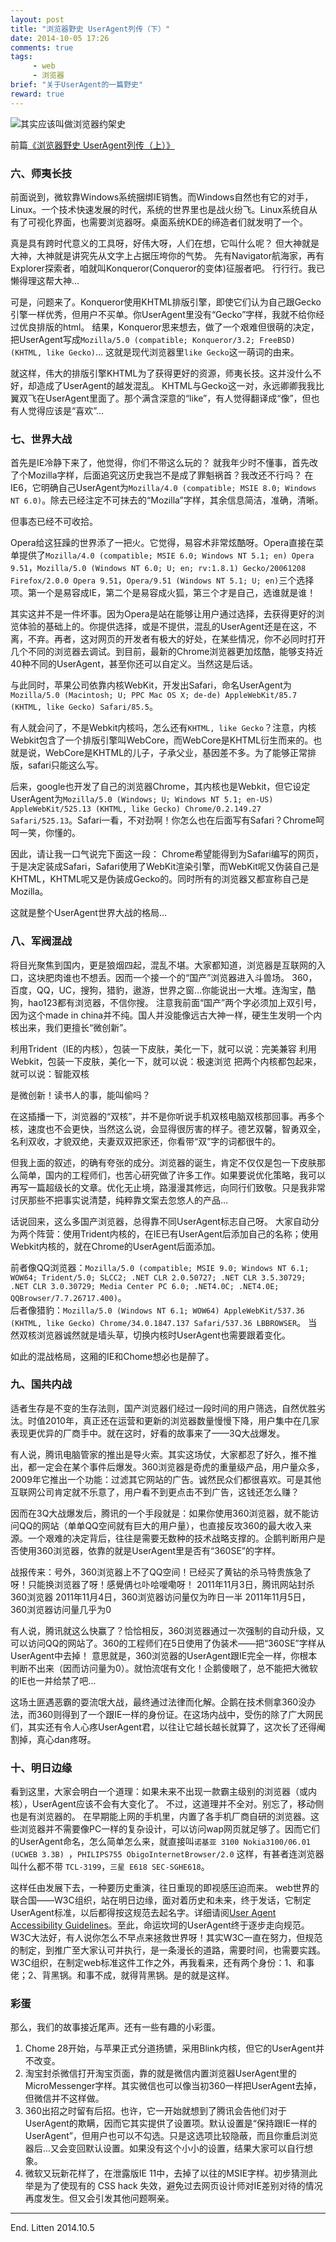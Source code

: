 ```yaml
---
layout: post
title: "浏览器野史 UserAgent列传（下）"
date: 2014-10-05 17:26
comments: true
tags:
     - web
     - 浏览器
brief: "关于UserAgent的一篇野史"
reward: true
---
```


![其实应该叫做浏览器约架史](/assets/blogImg/browser-history2.jpg)    


前篇[《浏览器野史 UserAgent列传（上）》](/2014/09/26/history-of-browser-useragent/)

### 六、师夷长技

前面说到，微软靠Windows系统捆绑IE销售。而Windows自然也有它的对手，Linux。一个技术快速发展的时代，系统的世界里也是战火纷飞。Linux系统自从有了可视化界面，也需要浏览器呀。桌面系统KDE的缔造者们就发明了一个。



真是具有跨时代意义的工具呀，好伟大呀，人们在想，它叫什么呢？
但大神就是大神，大神就是讲究先从文字上占据压垮你的气势。
先有Navigator航海家，再有Explorer探索者，咱就叫Konqueror(Conqueror的变体)征服者吧。
行行行。我已懒得理这帮大神…

可是，问题来了。Konqueror使用KHTML排版引擎，即使它们认为自己跟Gecko引擎一样优秀，但用户不买单。你UserAgent里没有“Gecko”字样，我就不给你经过优良排版的html。
结果，Konqueror思来想去，做了一个艰难但很萌的决定，把UserAgent写成``Mozilla/5.0 (compatible; Konqueror/3.2; FreeBSD) (KHTML, like Gecko)``…
这就是现代浏览器里``like Gecko``这一萌词的由来。

就这样，伟大的排版引擎KHTML为了获得更好的资源，师夷长技。这并没什么不好，却造成了UserAgent的越发混乱。
KHTML与Gecko这一对，永远卿卿我我比翼双飞在UserAgent里面了。那个满含深意的“like”，有人觉得翻译成“像”，但也有人觉得应该是“喜欢”…

### 七、世界大战

首先是IE冷静下来了，他觉得，你们不带这么玩的？
就我年少时不懂事，首先改了个Mozilla字样，后面追究这历史我岂不是成了罪魁祸首？我改还不行吗？
在IE6，它明确自己UserAgent为``Mozilla/4.0 (compatible; MSIE 8.0; Windows NT 6.0)``。除去已经注定不可抹去的“Mozilla”字样，其余信息简洁，准确，清晰。

但事态已经不可收拾。

Opera给这狂躁的世界添了一把火。它觉得，易容术非常炫酷呀。Opera直接在菜单提供了``Mozilla/4.0 (compatible; MSIE 6.0; Windows NT 5.1; en) Opera 9.51``，``Mozilla/5.0 (Windows NT 6.0; U; en; rv:1.8.1) Gecko/20061208 Firefox/2.0.0 Opera 9.51``，``Opera/9.51 (Windows NT 5.1; U; en)``三个选择项。第一个是易容成IE，第二个是易容成火狐，第三个才是自己，选谁就是谁！

其实这并不是一件坏事。因为Opera是站在能够让用户通过选择，去获得更好的浏览体验的基础上的。你提供选择，或是不提供，混乱的UserAgent还是在这，不离，不弃。再者，这对网页的开发者有极大的好处，在某些情况，你不必同时打开几个不同的浏览器去调试。到目前，最新的Chrome浏览器更加炫酷，能够支持近40种不同的UserAgent，甚至你还可以自定义。当然这是后话。

与此同时，苹果公司依靠内核WebKit，开发出Safari，命名UserAgent为``Mozilla/5.0 (Macintosh; U; PPC Mac OS X; de-de) AppleWebKit/85.7 (KHTML, like Gecko) Safari/85.5``。

有人就会问了，不是Webkit内核吗，怎么还有``KHTML, like Gecko``？注意，内核Webkit包含了一个排版引擎叫WebCore，而WebCore是KHTML衍生而来的。也就是说，WebCore是KHTML的儿子，子承父业，基因差不多。为了能够正常排版，safari只能这么写。

后来，google也开发了自己的浏览器Chrome，其内核也是Webkit，但它设定UserAgent为``Mozilla/5.0 (Windows; U; Windows NT 5.1; en-US) AppleWebKit/525.13 (KHTML, like Gecko) Chrome/0.2.149.27 Safari/525.13``。Safari一看，不对劲啊！你怎么也在后面写有Safari？Chrome呵呵一笑，你懂的。

因此，请让我一口气说完下面这一段：
Chrome希望能得到为Safari编写的网页，于是决定装成Safari，Safari使用了WebKit渲染引擎，而WebKit呢又伪装自己是KHTML，KHTML呢又是伪装成Gecko的。同时所有的浏览器又都宣称自己是Mozilla。

这就是整个UserAgent世界大战的格局…

### 八、军阀混战

将目光聚焦到国内，更是狼烟四起，混乱不堪。大家都知道，浏览器是互联网的入口，这块肥肉谁也不想丢。因而一个接一个的“国产”浏览器进入斗兽场。
360，百度，QQ，UC，搜狗，猎豹，遨游，世界之窗…你能说出一大堆。连淘宝，酷狗，hao123都有浏览器，不信你搜。
注意我前面“国产”两个字必须加上双引号，因为这个made in china并不纯。国人并没能像远古大神一样，硬生生发明一个内核出来，我们更擅长“微创新”。

利用Trident（IE的内核），包装一下皮肤，美化一下，就可以说：完美兼容
利用Webkit，包装一下皮肤，美化一下，就可以说：极速浏览
把两个内核都包起来，就可以说：智能双核

是微创新！读书人的事，能叫偷吗？

在这插播一下，浏览器的“双核”，并不是你听说手机双核电脑双核那回事。再多个核，速度也不会更快，当然这么说，会显得很厉害的样子。德艺双馨，智勇双全，名利双收，才貌双绝，夫妻双双把家还，你看带“双”字的词都很牛的。

但我上面的叙述，的确有夸张的成分。浏览器的诞生，肯定不仅仅是包一下皮肤那么简单，国内的工程师们，也苦心研究做了许多工作。如果要说优化策略，我可以再写一篇超级长的文章。优化无止境，路漫漫其修远，向同行们致敬。只是我非常讨厌那些不把事实说清楚，纯粹靠文案去忽悠人的产品…

话说回来，这么多国产浏览器，总得靠不同UserAgent标志自己呀。
大家自动分为两个阵营：使用Trident内核的，在IE已有UserAgent后添加自己的名称；使用Webkit内核的，就在Chrome的UserAgent后面添加。

前者像QQ浏览器：``Mozilla/5.0 (compatible; MSIE 9.0; Windows NT 6.1; WOW64; Trident/5.0; SLCC2; .NET CLR 2.0.50727; .NET CLR 3.5.30729; .NET CLR 3.0.30729; Media Center PC 6.0; .NET4.0C; .NET4.0E; QQBrowser/7.7.26717.400)``。             
后者像猎豹：``Mozilla/5.0 (Windows NT 6.1; WOW64) AppleWebKit/537.36 (KHTML, like Gecko) Chrome/34.0.1847.137 Safari/537.36 LBBROWSER``。
当然双核浏览器诚然就是墙头草，切换内核时UserAgent也需要跟着变化。

如此的混战格局，这厢的IE和Chome想必也是醉了。

### 九、国共内战

适者生存是不变的生存法则，国产浏览器们经过一段时间的用户筛选，自然优胜劣汰。时值2010年，真正还在运营和更新的浏览器数量慢慢下降，用户集中在几家表现更优异的厂商手中。就在这时，好看的故事来了——3Q大战爆发。

有人说，腾讯电脑管家的推出是导火索。其实这场仗，大家都忍了好久，推不推出，都一定会在某个事件后爆发。360浏览器是奇虎的重量级产品，用户量众多，2009年它推出一个功能：过滤其它网站的广告。诚然民众们都很喜欢。可是其他互联网公司肯定就不乐意了，用户看不到更点击不到广告，这钱还怎么赚？

因而在3Q大战爆发后，腾讯的一个手段就是：如果你使用360浏览器，就不能访问QQ的网站（单单QQ空间就有巨大的用户量），也直接反攻360的最大收入来源。一个艰难的决定背后，往往是需要无数种的技术战略支撑的。企鹅判断用户是否使用360浏览器，依靠的就是UserAgent里是否有“360SE”的字样。

战报传来：号外，360浏览器上不了QQ空间！已经买了黄钻的杀马特贵族急了呀！只能换浏览器了呀！感覺侢乜卟哙噯嘞呀！
2011年11月3日，腾讯网站封杀360浏览器
2011年11月4日，360浏览器访问量仅为昨日一半
2011年11月5日，360浏览器访问量几乎为0

有人说，腾讯就这么快赢了？恰恰相反，360浏览器通过一次强制的自动升级，又可以访问QQ的网站了。360的工程师们在5日使用了伪装术——把“360SE”字样从UserAgent中去掉！
意思就是，360浏览器的UserAgent跟IE完全一样，你根本判断不出来（因而访问量为0）。就怕流氓有文化！企鹅傻眼了，总不能把大微软的IE也一并给禁了吧…

这场土匪遇恶霸的耍流氓大战，最终通过法律而化解。企鹅在技术侧拿360没办法，而360则得到了一个跟IE一样的身份证。在这场内战中，受伤的除了广大网民们，其实还有令人心疼UserAgent君，以往让它越长越长就算了，这次长了还得阉割掉，真心dan疼呀。

### 十、明日边缘

看到这里，大家会明白一个道理：如果未来不出现一款霸主级别的浏览器（或内核），UserAgent应该不会有大变化了。
不过，这道理并不全对。别忘了，移动侧也是有浏览器的。
在早期能上网的手机里，内置了各手机厂商自研的浏览器。这些浏览器并不需要像PC一样的复杂设计，可以访问wap网页就足够了。因而它们的UserAgent命名，怎么简单怎么来，就直接叫``诺基亚 3100 Nokia3100/06.01 (UCWEB 3.3B) ``，``PHILIPS755 ObigoInternetBrowser/2.0`` 这样，有甚者连浏览器叫什么都不带 ``TCL-3199``，``三星 E618 SEC-SGHE618``。

这样任由发展下去，一种要历史重演，往日重现的即视感压迫而来。
web世界的联合国——W3C组织，站在明日边缘，面对着历史和未来，终于发话，它制定UserAgent标准，以后都得按这规范去起名字。详细请阅[User Agent Accessibility Guidelines](http://www.w3.org/TR/UAAG/)。至此，命运坎坷的UserAgent终于逐步走向规范。W3C大法好，有人说你怎么不早点来拯救世界呀！其实W3C一直在努力，但规范的制定，到推广至大家认可并执行，是一条漫长的道路，需要时间，也需要实践。
W3C组织，在制定web标准这件工作之外，再我看来，还有两个身份：1、和事佬；2、背黑锅。和事不成，就得背黑锅。是的就是这样。

### 彩蛋

那么，我们的故事接近尾声。还有一些有趣的小彩蛋。
1. Chome 28开始，与苹果正式分道扬镳，采用Blink内核，但它的UserAgent并不改变。              
2. 淘宝封杀微信打开淘宝页面，靠的就是微信内置浏览器UserAgent里的MicroMessenger字样。其实微信也可以像当初360一样把UserAgent去掉，但微信并不这样做。                
3. 360出招之时留有后招。也许，它一开始就想到了腾讯会告他们对于UserAgent的欺瞒，因而它其实提供了设置项。默认设置是“保持跟IE一样的UserAgent”，但用户也可以不勾选。只是这选项比较隐蔽，而且你重启浏览器后…又会变回默认设置。如果没有这个小小的设置，结果大家可以自行想象。                
4. 微软又玩新花样了，在泄露版IE 11中，去掉了以往的MSIE字样。初步猜测此举是为了使现有的 CSS hack 失效，避免过去网页设计师对IE差别对待的情况再度发生。但又会引发其他问题啊亲。

--------------------

End.
Litten 2014.10.5
